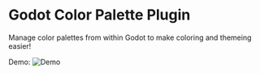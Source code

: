 # Godot Color Palette Plugin
Manage color palettes from within Godot to make coloring and themeing easier!

Demo:
![Demo](demo.gif "Demo")